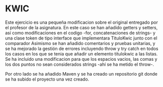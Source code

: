 # KWIC
Este ejercicio es una pequeña modificacion sobre el original entregado por el profesor de la asignatura. En este caso se han añadido getters y setters,
así como modificaciones en el codigo -for, concatenaciones de strings- y una clase token de tipo interface que implementara TituloKwic junto con el comparador
Asimismo se han añadido comentarios y pruebas unitarias, y se ha mejorado la gestión de errores incluyendo throw y try catch en todos los casos 
en los que se tenia que añadir un elemento titulokwic a las listas. Se ha incluido una modificacion para que los espacios vacios, las comas y los dos puntos
no sean considerados strings -ahí se ha metido el throw-.

Por otro lado se ha añadido Maven y se ha creado un repositorio git donde se ha subido el proyecto una vez creado.
